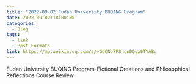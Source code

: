 ```yaml
---
title: "2022-09-02 Fudan University BUQING Program"
date: 2022-09-02T18:00:00
categories:
  - Blog
tags:
  - link
  - Post Formats
link: https://mp.weixin.qq.com/s/vGeCNo7P8hcnDOgz0TYABg
---
```

Fudan University BUQING Program-Fictional Creations and Philosophical Reflections 
Course Review

